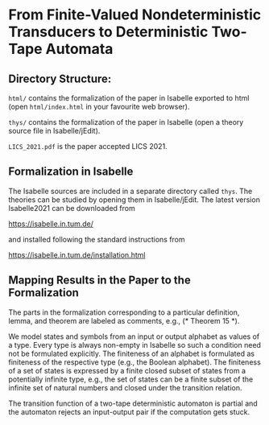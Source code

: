 # From Finite-Valued Nondeterministic Transducers to Deterministic Two-Tape Automata

## Directory Structure:

`html/` contains the formalization of the paper in Isabelle exported to html (open `html/index.html` in your favourite web browser).

`thys/` contains the formalization of the paper in Isabelle (open a theory source file in Isabelle/jEdit).

`LICS_2021.pdf` is the paper accepted LICS 2021.

## Formalization in Isabelle

The Isabelle sources are included in a separate directory called `thys`.
The theories can be studied by opening them in Isabelle/jEdit.
The latest version Isabelle2021 can be downloaded from

https://isabelle.in.tum.de/

and installed following the standard instructions from

https://isabelle.in.tum.de/installation.html

## Mapping Results in the Paper to the Formalization

The parts in the formalization corresponding to a particular definition, lemma, and theorem are labeled as comments, e.g., (* Theorem 15 *).

We model states and symbols from an input or output alphabet as values of a type. Every type is always non-empty in Isabelle so such a condition need not be formulated explicitly. The finiteness of an alphabet is formulated as finiteness of the respective type (e.g., the Boolean alphabet). The finiteness of a set of states is expressed by a finite closed subset of states from a potentially infinite type, e.g., the set of states can be a finite subset of the infinite set of natural numbers and closed under the transition relation.

The transition function of a two-tape deterministic automaton is partial and the automaton rejects an input-output pair if the computation gets stuck.
